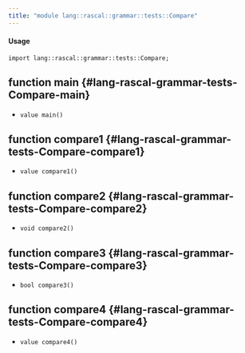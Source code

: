 ```yaml
---
title: "module lang::rascal::grammar::tests::Compare"
---
```


#### Usage

`import lang::rascal::grammar::tests::Compare;`


## function main {#lang-rascal-grammar-tests-Compare-main}

* ``value main()``

## function compare1 {#lang-rascal-grammar-tests-Compare-compare1}

* ``value compare1()``

## function compare2 {#lang-rascal-grammar-tests-Compare-compare2}

* ``void compare2()``

## function compare3 {#lang-rascal-grammar-tests-Compare-compare3}

* ``bool compare3()``

## function compare4 {#lang-rascal-grammar-tests-Compare-compare4}

* ``value compare4()``

